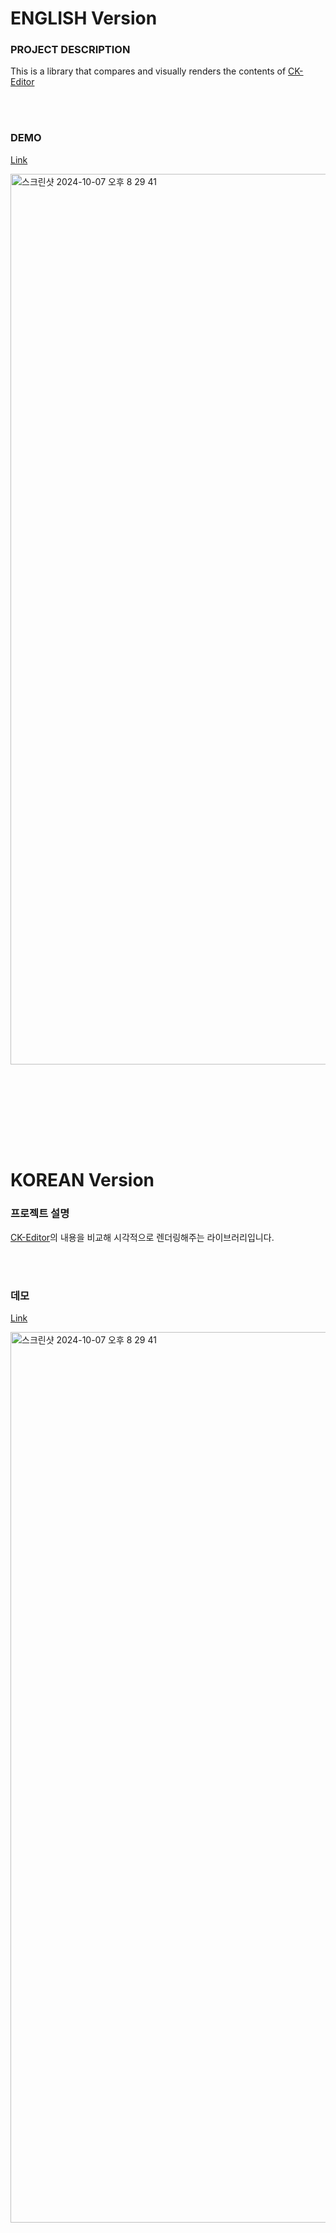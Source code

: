 # ENGLISH Version

### PROJECT DESCRIPTION
This is a library that compares and visually renders the contents of [CK-Editor](https://ckeditor.com/)

<br/><br/>

### DEMO
[Link](https://lorenleedev.github.io/html-diff-for-ck-editor)  

<img width="1425" alt="스크린샷 2024-10-07 오후 8 29 41" src="https://github.com/user-attachments/assets/07ef731e-ce8a-4d92-874e-c3ac79bdf334">


<br/><br/><br/><br/>
---

# KOREAN Version

### 프로젝트 설명
[CK-Editor](https://ckeditor.com/)의 내용을 비교해 시각적으로 렌더링해주는 라이브러리입니다.

<br/><br/>

### 데모
[Link](https://lorenleedev.github.io/html-diff-for-ck-editor)  

<img width="1425" alt="스크린샷 2024-10-07 오후 8 29 41" src="https://github.com/user-attachments/assets/07ef731e-ce8a-4d92-874e-c3ac79bdf334">
